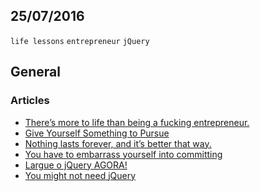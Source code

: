 25/07/2016
----------

`life lessons` `entrepreneur` `jQuery`

## General

### Articles

- [There’s more to life than being a fucking entrepreneur.](https://medium.com/hi-my-name-is-jon/theres-more-to-life-than-being-a-fucking-entrepreneur-332bce126731)
- [Give Yourself Something to Pursue](https://medium.com/the-mission/give-yourself-something-to-pursue-582681c80a46)
- [Nothing lasts forever, and it’s better that way.](https://medium.com/hi-my-name-is-jon/nothing-lasts-forever-and-its-better-that-way-d6397ded22a4)
- [You have to embarrass yourself into committing](https://readthink.com/you-have-to-embarrass-yourself-into-committing-250bfecd227)
- [Largue o jQuery AGORA!](http://nomadev.com.br/largue-o-jquery-agora/)
- [You might not need jQuery](http://youmightnotneedjquery.com/)
